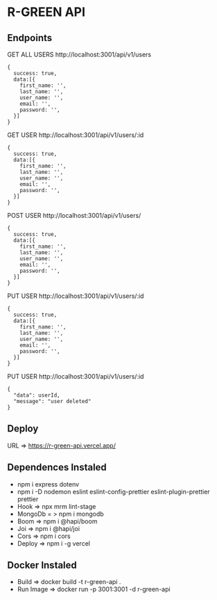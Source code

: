 # R-GREEN API

## Endpoints

GET ALL USERS http://localhost:3001/api/v1/users

```
{
  success: true,
  data:[{
    first_name: '',
    last_name: '',
    user_name: '',
    email: '',
    password: '',
  }]
}
```

GET USER http://localhost:3001/api/v1/users/:id

```
{
  success: true,
  data:[{
    first_name: '',
    last_name: '',
    user_name: '',
    email: '',
    password: '',
  }]
}
```

POST USER http://localhost:3001/api/v1/users/

```
{
  success: true,
  data:[{
    first_name: '',
    last_name: '',
    user_name: '',
    email: '',
    password: '',
  }]
}
```

PUT USER http://localhost:3001/api/v1/users/:id

```
{
  success: true,
  data:[{
    first_name: '',
    last_name: '',
    user_name: '',
    email: '',
    password: '',
  }]
}
```

PUT USER http://localhost:3001/api/v1/users/:id

```
{
  "data": userId,
  "message": "user deleted"
}
```

## Deploy

URL => https://r-green-api.vercel.app/

## Dependences Instaled

- npm i express dotenv
- npm i -D nodemon eslint eslint-config-prettier eslint-plugin-prettier prettier
- Hook => npx mrm lint-stage
- MongoDb = > npm i mongodb
- Boom => npm i @hapi/boom
- Joi => npm i @hapi/joi
- Cors => npm i cors
- Deploy => npm i -g vercel

## Docker Instaled
- Build => docker build -t r-green-api .
- Run Image => docker run -p 3001:3001 -d r-green-api
